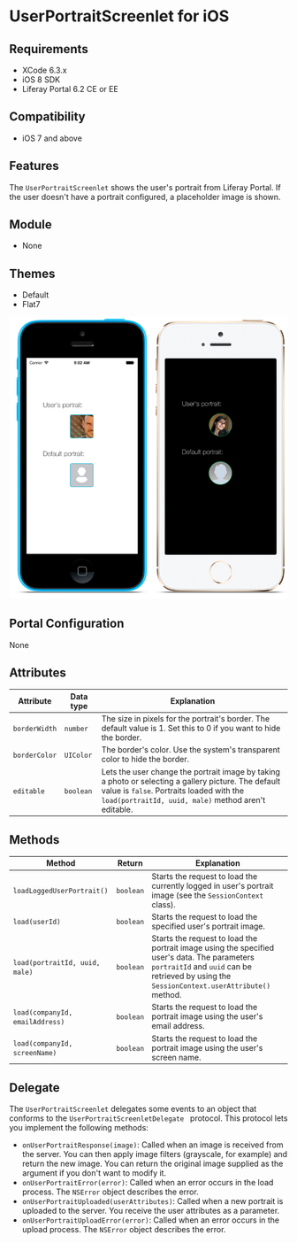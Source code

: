 # UserPortraitScreenlet for iOS [](id=userportraitscreenlet-for-ios)

## Requirements [](id=requirements)

- XCode 6.3.x
- iOS 8 SDK
- Liferay Portal 6.2 CE or EE

## Compatibility [](id=compatibility)

- iOS 7 and above

## Features [](id=features)

The `UserPortraitScreenlet` shows the user's portrait from Liferay Portal. If 
the user doesn't have a portrait configured, a placeholder image is shown.

## Module [](id=module)

- None

## Themes [](id=themes)

- Default
- Flat7

![The `UserPortraitScreenlet` using the Default and Flat7 themes.](../../images/screens-ios-portrait.png)

## Portal Configuration [](id=portal-configuration)

None

## Attributes [](id=attributes)

| Attribute | Data type | Explanation |
|-----------|-----------|-------------| 
| `borderWidth` | `number` | The size in pixels for the portrait's border. The default value is 1. Set this to 0 if you want to hide the border.|
| `borderColor` | `UIColor` | The border's color. Use the system's transparent color to hide the border. |
| `editable` | `boolean` | Lets the user change the portrait image by taking a photo or selecting a gallery picture. The default value is `false`. Portraits loaded with the `load(portraitId, uuid, male)` method aren't editable. |

## Methods [](id=methods)

| Method | Return | Explanation |
|-----------|-----------|-------------| 
|  `loadLoggedUserPortrait()` | `boolean` | Starts the request to load the currently logged in user's portrait image (see the `SessionContext` class). |
|  `load(userId)` | `boolean` | Starts the request to load the specified user's  portrait image. |
|  `load(portraitId, uuid, male)` | `boolean` | Starts the request to load the portrait image using the specified user's data. The parameters `portraitId` and `uuid` can be retrieved by using the `SessionContext.userAttribute()` method. |
|  `load(companyId, emailAddress)` | `boolean` | Starts the request to load the portrait image using the user's email address. |
|  `load(companyId, screenName)` | `boolean` | Starts the request to load the portrait image using the user's screen name. |

## Delegate [](id=delegate)

The `UserPortraitScreenlet` delegates some events to an object that conforms to 
the `UserPortraitScreenletDelegate ` protocol. This protocol lets you implement 
the following methods: 

- `onUserPortraitResponse(image)`: Called when an image is received from the 
  server. You can then apply image filters (grayscale, for example) and return 
  the new image. You can return the original image supplied as the argument if 
  you don't want to modify it.
- `onUserPortraitError(error)`: Called when an error occurs in the load process. 
  The `NSError` object describes the error.
- `onUserPortraitUploaded(userAttributes)`: Called when a new portrait is 
  uploaded to the server. You receive the user attributes as a parameter.
- `onUserPortraitUploadError(error)`: Called when an error occurs in the upload 
  process. The `NSError` object describes the error.
